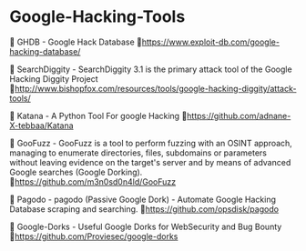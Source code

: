 # Google-Hacking-Tools


🔹 GHDB - Google Hack Database
🔗https://www.exploit-db.com/google-hacking-database/

   🔹 SearchDiggity - SearchDiggity 3.1 is the primary attack tool of the Google Hacking Diggity Project
🔗http://www.bishopfox.com/resources/tools/google-hacking-diggity/attack-tools/

   🔹 Katana - A Python Tool For google Hacking
🔗https://github.com/adnane-X-tebbaa/Katana 
  
   🔹 GooFuzz - GooFuzz is a tool to perform fuzzing with an OSINT approach, managing to enumerate directories, files, subdomains or parameters without leaving evidence on the target's server and by means of advanced Google searches (Google Dorking).
🔗https://github.com/m3n0sd0n4ld/GooFuzz

  🔹 Pagodo - pagodo (Passive Google Dork) - Automate Google Hacking Database scraping and searching.
🔗https://github.com/opsdisk/pagodo

  🔹 Google-Dorks - Useful Google Dorks for WebSecurity and Bug Bounty
🔗https://github.com/Proviesec/google-dorks 
